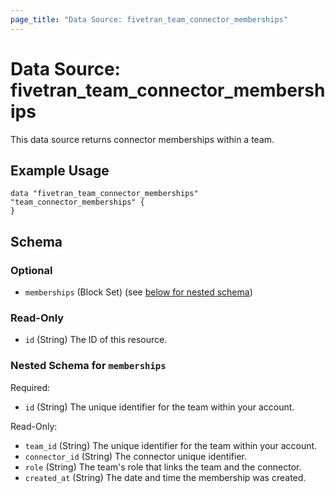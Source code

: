 ```yaml
---
page_title: "Data Source: fivetran_team_connector_memberships"
---
```


# Data Source: fivetran_team_connector_memberships

This data source returns connector memberships within a team.

## Example Usage

```hcl
data "fivetran_team_connector_memberships" "team_connector_memberships" {
}
```

<!-- schema generated by tfplugindocs -->
## Schema

### Optional

- `memberships` (Block Set) (see [below for nested schema](#nestedblock--memberships))

### Read-Only

- `id` (String) The ID of this resource.

<a id="nestedblock--memberships"></a>
### Nested Schema for `memberships`

Required:

- `id` (String) The unique identifier for the team within your account.

Read-Only:

- `team_id` (String) The unique identifier for the team within your account.
- `connector_id` (String) The connector unique identifier.
- `role` (String) The team's role that links the team and the connector.
- `created_at` (String) The date and time the membership was created.